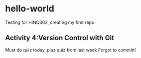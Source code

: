 # hello-world
Testing for HINQ302, creating my first repo
## Activity 4:Version Control with Git
Must do quiz today, plus quiz from last week
Forgot to committ!

